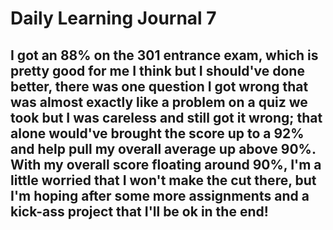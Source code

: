 # **Daily Learning Journal 7**

## I got an 88% on the 301 entrance exam, which is pretty good for me I think but I should've done better, there was one question I got wrong that was almost exactly like a problem on a quiz we took but I was careless and still got it wrong; that alone would've brought the score up to a 92% and help pull my overall average up above 90%.  With my overall score floating around 90%, I'm a little worried that I won't make the cut there, but I'm hoping after some more assignments and a kick-ass project that I'll be ok in the end!
